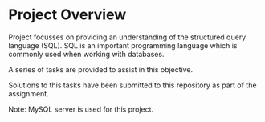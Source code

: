 # Project Overview

Project focusses on providing an understanding of the structured query language (SQL). SQL is an
 important programming language which is commonly used when working with databases.

A series of tasks are provided to assist in this objective.

Solutions to this tasks have been submitted to this repository as part of the assignment. 

Note: MySQL server is used for this project.